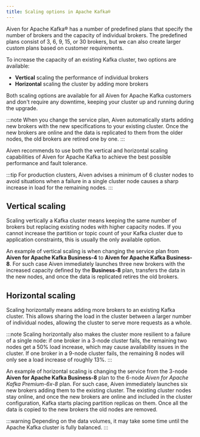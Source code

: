 ```yaml
---
title: Scaling options in Apache Kafka®
---
```


Aiven for Apache Kafka® has a number of predefined plans that specify
the number of brokers and the capacity of individual brokers. The
predefined plans consist of 3, 6, 9, 15, or 30 brokers, but we can also
create larger custom plans based on customer requirements.

To increase the capacity of an existing Kafka cluster, two options are
available:

-   **Vertical** scaling the performance of individual brokers
-   **Horizontal** scaling the cluster by adding more brokers

Both scaling options are available for all Aiven for Apache Kafka
customers and don\'t require any downtime, keeping your cluster up and
running during the upgrade.

:::note
When you change the service plan, Aiven automatically starts adding new
brokers with the new specifications to your existing cluster. Once the
new brokers are online and the data is replicated to them from the older
nodes, the old brokers are retired one by one.
:::

Aiven recommends to use both the vertical and horizontal scaling
capabilities of Aiven for Apache Kafka to achieve the best possible
performance and fault tolerance.

:::tip
For production clusters, Aiven advises a minimum of 6 cluster nodes to
avoid situations when a failure in a single cluster node causes a sharp
increase in load for the remaining nodes.
:::

## Vertical scaling

Scaling vertically a Kafka cluster means keeping the same number of
brokers but replacing existing nodes with higher capacity nodes. If you
cannot increase the partition or topic count of your Kafka cluster due
to application constraints, this is usually the only available option.

An example of vertical scaling is when changing the service plan from
**Aiven for Apache Kafka Business-4** to **Aiven for Apache Kafka
Business-8**. For such case Aiven immediately launches three new brokers
with the increased capacity defined by the **Business-8** plan,
transfers the data in the new nodes, and once the data is replicated
retires the old brokers.

## Horizontal scaling

Scaling horizontally means adding more brokers to an existing Kafka
cluster. This allows sharing the load in the cluster between a larger
number of individual nodes, allowing the cluster to serve more requests
as a whole.

:::note
Scaling horizontally also makes the cluster more resilient to a failure
of a single node: if one broker in a 3-node cluster fails, the remaining
two nodes get a 50% load increase, which may cause availability issues
in the cluster. If one broker in a 9-node cluster fails, the remaining 8
nodes will only see a load increase of roughly 13%.
:::

An example of horizontal scaling is changing the service from the 3-node
**Aiven for Apache Kafka Business-8** plan to the 6-node *Aiven for
Apache Kafka Premium-6x-8* plan. For such case, Aiven immediately
launches six new brokers adding them to the existing cluster. The
existing cluster nodes stay online, and once the new brokers are online
and included in the cluster configuration, Kafka starts placing
partition replicas on them. Once all the data is copied to the new
brokers the old nodes are removed.

:::warning
Depending on the data volumes, it may take some time until the Apache
Kafka cluster is fully balanced.
:::
